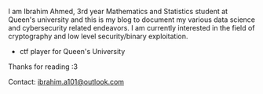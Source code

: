 I am Ibrahim Ahmed, 3rd year Mathematics and Statistics student at Queen's university and this is my blog to document my various data science and cybersecurity related endeavors. I am currently interested in the field of cryptography and low level security/binary exploitation.

- ctf player for Queen's University

Thanks for reading :3

Contact: ibrahim.a101@outlook.com
